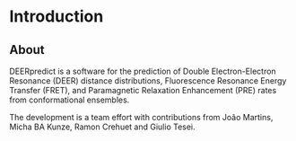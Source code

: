 <script type="text/x-mathjax-config">
MathJax.Hub.Config({
  tex2jax: {inlineMath: [['$','$'], ['\\(','\\)']]}
});
</script>
<script src="https://cdnjs.cloudflare.com/ajax/libs/mathjax/2.7.0/MathJax.js?config=TeX-AMS-MML_HTMLorMML" type="text/javascript"></script>

# Introduction

## About
DEERpredict is a software for the prediction of Double Electron-Electron Resonance (DEER) distance distributions, Fluorescence Resonance Energy Transfer (FRET), 
and Paramagnetic Relaxation Enhancement (PRE) rates from conformational ensembles.

The development is a team effort with contributions from João Martins, Micha BA Kunze, Ramon Crehuet and Giulio Tesei.
